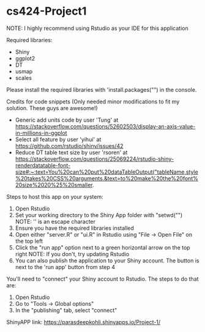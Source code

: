 # cs424-Project1

NOTE: I highly recommend using Rstudio as your IDE for this application

Required libraries:
- Shiny
- ggplot2
- DT
- usmap
- scales

Please install the required libraries with 'install.packages("<library>") in the console.

Credits for code snippets (Only needed minor modifications to fit my solution. These guys are awesome!)

- Generic add units code by user 'Tung' at https://stackoverflow.com/questions/52602503/display-an-axis-value-in-millions-in-ggplot
- Select all feature by user 'yihui' at https://github.com/rstudio/shiny/issues/42
- Reduce DT table text size by user 'rsoren' at https://stackoverflow.com/questions/25069224/rstudio-shiny-renderdatatable-font-size#:~:text=You%20can%20put%20dataTableOutput("tableName,style%20takes%20CSS%20arguments.&text=to%20make%20the%20font%20size%2020%25%20smaller.

Steps to host this app on your system:

1. Open Rstudio
2. Set your working directory to the Shiny App folder with "setwd("<path>") NOTE: '\' is an escape character
3. Ensure you have the required libraries installed
4. Open either "server.R" or "ui.R" in Rstudio using "File -> Open File" on the top left
5. Click the "run app" option next to a green horizontal arrow on the top right NOTE: If you don't, try updating Rstudio
6. You can also publish the application to your Shiny account. The button is next to the 'run app' button from step 4

You'll need to "connect" your Shiny account to Rstudio. The steps to do that are:

1. Open Rstudio
2. Go to "Tools -> Global options"
3. In the "publishing" tab, select "connect"

ShinyAPP link: https://parasdeepkohli.shinyapps.io/Project-1/